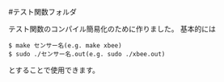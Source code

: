 #テスト関数フォルダ

テスト関数のコンパイル簡易化のために作りました。
基本的には

```shell
$ make センサー名(e.g. make xbee)
$ sudo ./センサー名.out(e.g. sudo ./xbee.out)
```

とすることで使用できます。
